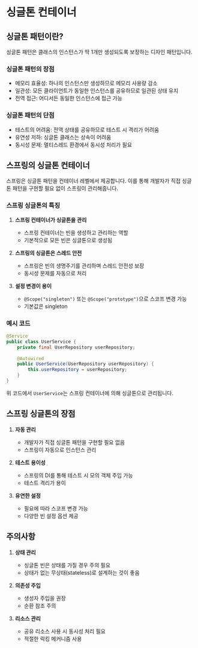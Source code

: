 # 싱글톤 컨테이너

## 싱글톤 패턴이란?

싱글톤 패턴은 클래스의 인스턴스가 딱 1개만 생성되도록 보장하는 디자인 패턴입니다.

### 싱글톤 패턴의 장점
- 메모리 효율성: 하나의 인스턴스만 생성하므로 메모리 사용량 감소
- 일관성: 모든 클라이언트가 동일한 인스턴스를 공유하므로 일관된 상태 유지
- 전역 접근: 어디서든 동일한 인스턴스에 접근 가능

### 싱글톤 패턴의 단점
- 테스트의 어려움: 전역 상태를 공유하므로 테스트 시 격리가 어려움
- 유연성 저하: 싱글톤 클래스는 상속이 어려움
- 동시성 문제: 멀티스레드 환경에서 동시성 처리가 필요

## 스프링의 싱글톤 컨테이너

스프링은 싱글톤 패턴을 컨테이너 레벨에서 제공합니다. 이를 통해 개발자가 직접 싱글톤 패턴을 구현할 필요 없이 스프링이 관리해줍니다.

### 스프링 싱글톤의 특징
1. **스프링 컨테이너가 싱글톤을 관리**
   - 스프링 컨테이너는 빈을 생성하고 관리하는 역할
   - 기본적으로 모든 빈은 싱글톤으로 생성됨

2. **스프링의 싱글톤은 스레드 안전**
   - 스프링은 빈의 생명주기를 관리하며 스레드 안전성 보장
   - 동시성 문제를 자동으로 처리

3. **설정 변경이 용이**
   - `@Scope("singleton")` 또는 `@Scope("prototype")`으로 스코프 변경 가능
   - 기본값은 singleton

### 예시 코드

```java
@Service
public class UserService {
    private final UserRepository userRepository;
    
    @Autowired
    public UserService(UserRepository userRepository) {
        this.userRepository = userRepository;
    }
}
```

위 코드에서 `UserService`는 스프링 컨테이너에 의해 싱글톤으로 관리됩니다.

## 스프링 싱글톤의 장점

1. **자동 관리**
   - 개발자가 직접 싱글톤 패턴을 구현할 필요 없음
   - 스프링이 자동으로 인스턴스 관리

2. **테스트 용이성**
   - 스프링의 DI를 통해 테스트 시 모의 객체 주입 가능
   - 테스트 격리가 용이

3. **유연한 설정**
   - 필요에 따라 스코프 변경 가능
   - 다양한 빈 설정 옵션 제공

## 주의사항

1. **상태 관리**
   - 싱글톤 빈은 상태를 가질 경우 주의 필요
   - 상태가 없는 무상태(stateless)로 설계하는 것이 좋음

2. **의존성 주입**
   - 생성자 주입을 권장
   - 순환 참조 주의

3. **리소스 관리**
   - 공유 리소스 사용 시 동시성 처리 필요
   - 적절한 락킹 메커니즘 사용 